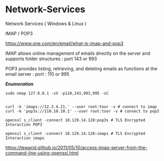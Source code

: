 # Network-Services
Network Services ( Windows &amp; Linux )

IMAP / POP3 

https://www.one.com/en/email/what-is-imap-and-pop3 

IMAP allows online management of emails directly on the server and supports folder structures : port 143 or 993

POP3 provides listing, retrieving, and deleting emails as functions at the email server : port : 110 or 995 

***Enumeration***

```shell
sudo nmap 127.0.0.1 -sV -p110,143,993,995 -sC

```

```

curl -k 'imaps://12.3.4.21.' --user root:toor -v # connect to imap 
curl -k 'pop3s://110.10.10.1' --user root:toor -v # connect to pop3
```

```
openssl s_client -connect 10.129.14.128:pop3s # TLS Encrypted Interaction POP3 

openssl s_client -connect 10.129.14.128:imaps # TLS Encrypted Interaction imaps

``` 

https://tewarid.github.io/2011/05/10/access-imap-server-from-the-command-line-using-openssl.html 

